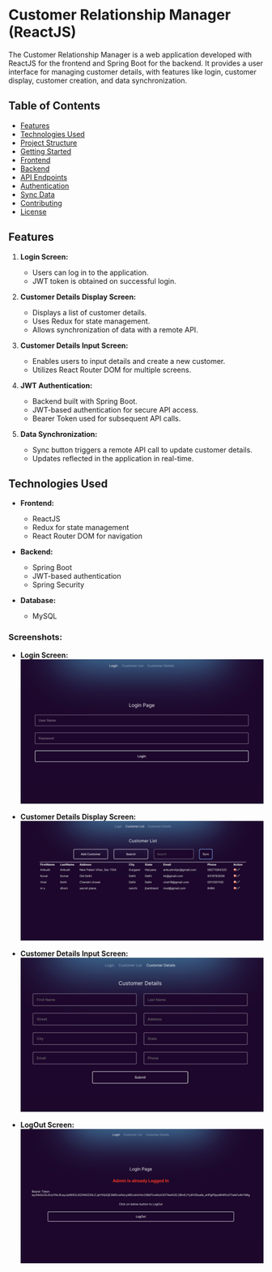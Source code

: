 # Customer Relationship Manager (ReactJS)

The Customer Relationship Manager is a web application developed with ReactJS for the frontend and Spring Boot for the backend. It provides a user interface for managing customer details, with features like login, customer display, customer creation, and data synchronization.

## Table of Contents

- [Features](#features)
- [Technologies Used](#technologies-used)
- [Project Structure](#project-structure)
- [Getting Started](#getting-started)
- [Frontend](#frontend)
- [Backend](#backend)
- [API Endpoints](#api-endpoints)
- [Authentication](#authentication)
- [Sync Data](#sync-data)
- [Contributing](#contributing)
- [License](#license)

## Features

1. **Login Screen:**

   - Users can log in to the application.
   - JWT token is obtained on successful login.

2. **Customer Details Display Screen:**

   - Displays a list of customer details.
   - Uses Redux for state management.
   - Allows synchronization of data with a remote API.

3. **Customer Details Input Screen:**

   - Enables users to input details and create a new customer.
   - Utilizes React Router DOM for multiple screens.

4. **JWT Authentication:**

   - Backend built with Spring Boot.
   - JWT-based authentication for secure API access.
   - Bearer Token used for subsequent API calls.

5. **Data Synchronization:**
   - Sync button triggers a remote API call to update customer details.
   - Updates reflected in the application in real-time.

## Technologies Used

- **Frontend:**

  - ReactJS
  - Redux for state management
  - React Router DOM for navigation

- **Backend:**

  - Spring Boot
  - JWT-based authentication
  - Spring Security

- **Database:**
  - MySQL

### Screenshots:

- **Login Screen:**
  ![Login Screen](./src/images/login_screen.png)

- **Customer Details Display Screen:**
  ![Customer Details Display Screen](./src/images/customer_display_screen.png)

- **Customer Details Input Screen:**
  ![Customer Details Input Screen](./src/images/customer_input_screen.png)

- **LogOut Screen:**
  ![Logout Screen](./src/images/logout_screen.png)
